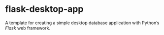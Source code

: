 # flask-desktop-app
A template for creating a simple desktop database application with Python’s _Flask_ web framework.
